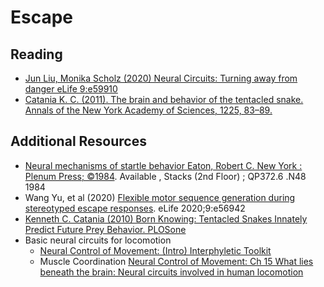 # Escape

## Reading

- [Jun Liu, Monika Scholz (2020) Neural Circuits: Turning away from danger eLife 9:e59910](https://doi.org/10.7554/eLife.59910)
- [Catania K. C. (2011). The brain and behavior of the tentacled snake. Annals of the New York Academy of Sciences, 1225, 83–89.](https://doi.org/10.1111/j.1749-6632.2011.05959.x)


## Additional Resources

- [Neural mechanisms of startle behavior Eaton, Robert C. New York : Plenum Press; ©1984](https://link.springer.com/book/10.1007/978-1-4899-2286-1). Available , Stacks (2nd Floor) ; QP372.6 .N48 1984
- Wang Yu, et al (2020) [Flexible motor sequence generation during stereotyped escape responses](https://doi.org/10.7554/eLife.56942). eLife 2020;9:e56942
- [Kenneth C. Catania (2010) Born Knowing: Tentacled Snakes Innately Predict Future Prey Behavior. PLOSone](https://doi.org/10.1371/journal.pone.0010953)
- Basic neural circuits for locomotion
  - [Neural Control of Movement: (Intro) Interphyletic Toolkit](https://doi.org/10.1016/B978-0-12-816477-8.09997-X)
  - Muscle Coordination [Neural Control of Movement: Ch 15 What lies beneath the brain: Neural circuits involved in human locomotion](https://doi.org/10.1016/B978-0-12-816477-8.00015-6)

